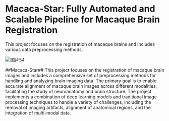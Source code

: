 # Macaca-Star: Fully Automated and Scalable Pipeline for Macaque Brain Registration
This project focuses on the registration of macaque brains and includes various data preprocessing methods.


![图片54](https://github.com/user-attachments/assets/e850250e-9390-4c54-a3d7-99e8f61e1812)

##Macaca-Star##:This project focuses on the registration of macaque brain images and includes a comprehensive set of preprocessing methods for handling and analyzing brain imaging data. The primary goal is to enable accurate alignment of macaque brain images across different modalities, facilitating the study of neuroanatomy and brain structure. The project implements a combination of deep learning models and traditional image processing techniques to handle a variety of challenges, including the removal of imaging artifacts, alignment of anatomical regions, and the integration of multi-modal data.

